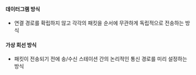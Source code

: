 #### 데이터그램 방식
- 연결 경로를 확립하지 않고 각각의 패킷을 순서에 무관하게 독립적으로 전송하는 방식

#### 가상 회선 방식
- 패킷이 전송되기 전에 송/수신 스테이션 간의 논리적인 통신 경로를 미리 설정하는 방식